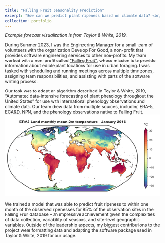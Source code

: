 ```yaml
---
title: "Falling Fruit Seasonality Prediction"
excerpt: "How can we predict plant ripeness based on climate data? <br/><img src='/images/portfolio/example_forecast.png'>"
collection: portfolio
---
```

*Example forecast visualization is from Taylor & White, 2019.*

During Summer 2023, I was the Engineering Manager for a small team of volunteers with the organization
Develop For Good, a non-profit that provides software engineering services to other non-profits.
My team worked with a non-profit called ["Falling Fruit"](fallingfruit.org), whose mission is to provide information about edible plant locations for use in urban foraging.
I was tasked with scheduling and running meetings across multiple time zones, assigning team responsibilities, and assisting with parts of the software writing process.

Our task was to adapt an algorithm described in Taylor & White, 2019, “Automated data-intensive forecasting of plant phenology throughout the United States” for use with international phenology observations and climate data.
Our team drew data from multiple sources, including ERA-5, ECA&D, NPN, and the phenology observations native to Falling Fruit.
![era-5 map](images/portfolio/era_5.png)

We trained a model that was able to predict fruit ripeness to within one month of the observed ripenesses for 85% of the observation sites in the Falling Fruit database – an impressive achievement given the complexities of data collection, variability of seasons, and site-level geographic variables.
Outside of the leadership aspects, my biggest contributions to the project were formatting data and adapting the software package used in Taylor & White, 2019 for our usage.
